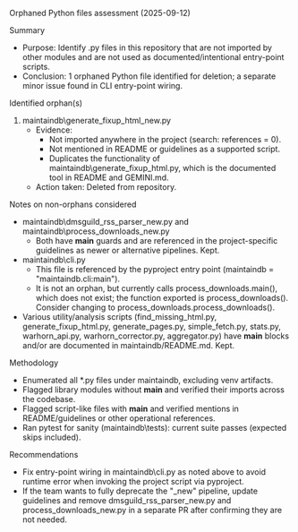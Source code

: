 Orphaned Python files assessment (2025-09-12)

Summary
- Purpose: Identify .py files in this repository that are not imported by other modules and are not used as documented/intentional entry-point scripts.
- Conclusion: 1 orphaned Python file identified for deletion; a separate minor issue found in CLI entry-point wiring.

Identified orphan(s)
1) maintaindb\generate_fixup_html_new.py
   - Evidence:
     - Not imported anywhere in the project (search: references = 0).
     - Not mentioned in README or guidelines as a supported script.
     - Duplicates the functionality of maintaindb\generate_fixup_html.py, which is the documented tool in README and GEMINI.md.
   - Action taken: Deleted from repository.

Notes on non-orphans considered
- maintaindb\dmsguild_rss_parser_new.py and maintaindb\process_downloads_new.py
  - Both have __main__ guards and are referenced in the project-specific guidelines as newer or alternative pipelines. Kept.
- maintaindb\cli.py
  - This file is referenced by the pyproject entry point (maintaindb = "maintaindb.cli:main").
  - It is not an orphan, but currently calls process_downloads.main(), which does not exist; the function exported is process_downloads(). Consider changing to process_downloads.process_downloads().
- Various utility/analysis scripts (find_missing_html.py, generate_fixup_html.py, generate_pages.py, simple_fetch.py, stats.py, warhorn_api.py, warhorn_corrector.py, aggregator.py) have __main__ blocks and/or are documented in maintaindb/README.md. Kept.

Methodology
- Enumerated all *.py files under maintaindb, excluding venv artifacts.
- Flagged library modules without __main__ and verified their imports across the codebase.
- Flagged script-like files with __main__ and verified mentions in README/guidelines or other operational references.
- Ran pytest for sanity (maintaindb\tests): current suite passes (expected skips included).

Recommendations
- Fix entry-point wiring in maintaindb\cli.py as noted above to avoid runtime error when invoking the project script via pyproject.
- If the team wants to fully deprecate the "_new" pipeline, update guidelines and remove dmsguild_rss_parser_new.py and process_downloads_new.py in a separate PR after confirming they are not needed.
